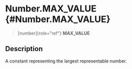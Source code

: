 Number.MAX\_VALUE {#Number.MAX_VALUE}
=================

> [number]{role="ref"} **MAX\_VALUE**

Description
-----------

A constant representing the largest representable number.
